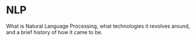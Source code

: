 # NLP
What is Natural Language Processing, what technologies it revolves around, and a brief history of how it came to be.
